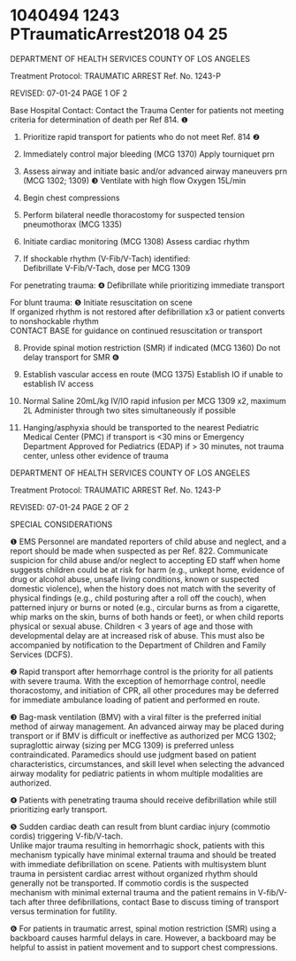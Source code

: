 # 1040494 1243 PTraumaticArrest2018 04 25

DEPARTMENT OF HEALTH SERVICES 
COUNTY OF LOS ANGELES 
 
Treatment Protocol: TRAUMATIC ARREST Ref. No. 1243-P 
 
 
 
 
 
 
REVISED: 07-01-24 PAGE 1 OF 2 
 
Base Hospital Contact: Contact the Trauma Center for patients not meeting criteria for 
determination of death per Ref 814. ❶  
 
1. Prioritize rapid transport for patients who do not meet Ref. 814 ❷ 
 
2. Immediately control major bleeding (MCG 1370) 
Apply tourniquet prn 
 
3. Assess airway and initiate basic and/or advanced airway maneuvers prn (MCG 1302; 1309) ❸ 
Ventilate with high flow Oxygen 15L/min 
 
4. Begin chest compressions 
 
5. Perform bilateral needle thoracostomy for suspected tension pneumothorax (MCG 1335) 
 
6. Initiate cardiac monitoring (MCG 1308) 
Assess cardiac rhythm 
 
7. If shockable rhythm (V-Fib/V-Tach) identified:  
Defibrillate V-Fib/V-Tach, dose per MCG 1309 
 
For penetrating trauma: ❹ 
Defibrillate while prioritizing immediate transport 
 
For blunt trauma: ❺ 
Initiate resuscitation on scene  
If organized rhythm is not restored after defibrillation x3 or patient converts to 
nonshockable rhythm  
CONTACT BASE for guidance on continued resuscitation or transport 
 
8. Provide spinal motion restriction (SMR) if indicated (MCG 1360) 
Do not delay transport for SMR ❻ 
 
9. Establish vascular access en route (MCG 1375) 
Establish IO if unable to establish IV access 
 
10. Normal Saline 20mL/kg IV/IO rapid infusion per MCG 1309 x2, maximum 2L 
Administer through two sites simultaneously if possible 
 
11. Hanging/asphyxia should be transported to the nearest Pediatric Medical Center (PMC) if 
transport is <30 mins or Emergency Department Approved for Pediatrics (EDAP) if > 30 minutes, 
not trauma center, unless other evidence of trauma  

DEPARTMENT OF HEALTH SERVICES 
COUNTY OF LOS ANGELES 
 
Treatment Protocol: TRAUMATIC ARREST Ref. No. 1243-P 
 
 
 
 
 
 
REVISED: 07-01-24 PAGE 2 OF 2 
 
SPECIAL CONSIDERATIONS 
 
❶ EMS Personnel are mandated reporters of child abuse and neglect, and a report should be made 
when suspected as per Ref. 822. Communicate suspicion for child abuse and/or neglect to 
accepting ED staff when home suggests children could be at risk for harm (e.g., unkept home, 
evidence of drug or alcohol abuse, unsafe living conditions, known or suspected domestic violence), 
when the history does not match with the severity of physical findings (e.g., child posturing after a 
roll off the couch), when patterned injury or burns or noted (e.g., circular burns as from a cigarette, 
whip marks on the skin, burns of both hands or feet), or when child reports physical or sexual abuse. 
Children < 3 years of age and those with developmental delay are at increased risk of abuse. This 
must also be accompanied by notification to the Department of Children and Family Services 
(DCFS). 
 
❷     Rapid transport after hemorrhage control is the priority for all patients with severe trauma. With the 
exception of hemorrhage control, needle thoracostomy, and initiation of CPR, all other procedures 
may be deferred for immediate ambulance loading of patient and performed en route. 
 
❸    Bag-mask ventilation (BMV) with a viral filter is the preferred initial method of airway management. 
An advanced airway may be placed during transport or if BMV is difficult or ineffective as authorized 
per MCG 1302; supraglottic airway (sizing per MCG 1309) is preferred unless contraindicated. 
Paramedics should use judgment based on patient characteristics, circumstances, and skill level 
when selecting the advanced airway modality for pediatric patients in whom multiple modalities are 
authorized. 
 
❹     Patients with penetrating trauma should receive defibrillation while still prioritizing early transport. 
 
❺ Sudden cardiac death can result from blunt cardiac injury (commotio cordis) triggering V-fib/V-tach.  
Unlike major trauma resulting in hemorrhagic shock, patients with this mechanism typically have 
minimal external trauma and should be treated with immediate defibrillation on scene.  Patients 
with multisystem blunt trauma in persistent cardiac arrest without organized rhythm should generally 
not be transported.  If commotio cordis is the suspected mechanism with minimal external trauma 
and the patient remains in V-fib/V-tach after three defibrillations, contact Base to discuss timing of 
transport versus termination for futility.  
 
❻ For patients in traumatic arrest, spinal motion restriction (SMR) using a backboard causes harmful 
delays in care. However, a backboard may be helpful to assist in patient movement and to support 
chest compressions.
